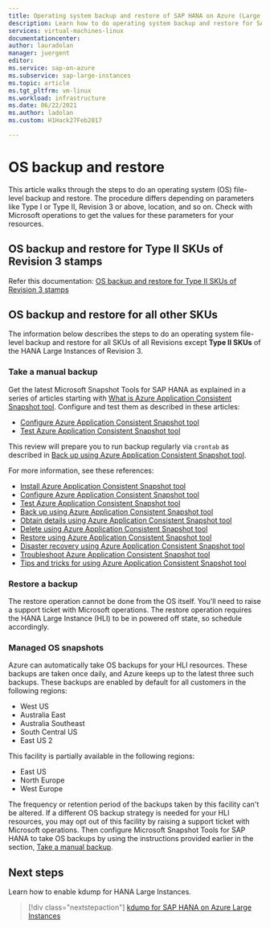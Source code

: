 ```yaml
---
title: Operating system backup and restore of SAP HANA on Azure (Large Instances) | Microsoft Docs
description: Learn how to do operating system backup and restore for SAP HANA on Azure (Large Instances).
services: virtual-machines-linux
documentationcenter:
author: lauradolan
manager: juergent
editor:
ms.service: sap-on-azure
ms.subservice: sap-large-instances
ms.topic: article
ms.tgt_pltfrm: vm-linux
ms.workload: infrastructure
ms.date: 06/22/2021
ms.author: ladolan
ms.custom: H1Hack27Feb2017

---
```

# OS backup and restore

This article walks through the steps to do an operating system (OS) file-level backup and restore. The procedure differs depending on parameters like Type I or Type II, Revision 3 or above, location, and so on. Check with Microsoft operations to get the values for these parameters for your resources.

## OS backup and restore for Type II SKUs of Revision 3 stamps

Refer this documentation: [OS backup and restore for Type II SKUs of Revision 3 stamps](./os-backup-hli-type-ii-skus.md)


## OS backup and restore for all other SKUs

The information below describes the steps to do an operating system file-level backup and restore for all SKUs of all Revisions except **Type II  SKUs** of the HANA Large Instances of Revision 3.

### Take a manual backup

Get the latest Microsoft Snapshot Tools for SAP HANA as explained in a series of articles starting with [What is Azure Application Consistent Snapshot tool](../../azure-netapp-files/azacsnap-introduction.md). Configure and test them as described in these articles:

- [Configure Azure Application Consistent Snapshot tool](../../azure-netapp-files/azacsnap-cmd-ref-configure.md)
- [Test Azure Application Consistent Snapshot tool](../../azure-netapp-files/azacsnap-cmd-ref-test.md) 

This review will prepare you to run backup regularly via `crontab` as described in [Back up using Azure Application Consistent Snapshot tool](../../azure-netapp-files/azacsnap-cmd-ref-backup.md). 

For more information, see these references:

- [Install Azure Application Consistent Snapshot tool](../../azure-netapp-files/azacsnap-installation.md)
- [Configure Azure Application Consistent Snapshot tool](../../azure-netapp-files/azacsnap-cmd-ref-configure.md)
- [Test Azure Application Consistent Snapshot tool](../../azure-netapp-files/azacsnap-cmd-ref-test.md)
- [Back up using Azure Application Consistent Snapshot tool](../../azure-netapp-files/azacsnap-cmd-ref-backup.md)
- [Obtain details using Azure Application Consistent Snapshot tool](../../azure-netapp-files/azacsnap-cmd-ref-details.md)
- [Delete using Azure Application Consistent Snapshot tool](../../azure-netapp-files/azacsnap-cmd-ref-delete.md)
- [Restore using Azure Application Consistent Snapshot tool](../../azure-netapp-files/azacsnap-cmd-ref-restore.md)
- [Disaster recovery using Azure Application Consistent Snapshot tool](../../azure-netapp-files/azacsnap-disaster-recovery.md)
- [Troubleshoot Azure Application Consistent Snapshot tool](../../azure-netapp-files/azacsnap-troubleshoot.md)
- [Tips and tricks for using Azure Application Consistent Snapshot tool](../../azure-netapp-files/azacsnap-tips.md)


### Restore a backup

The restore operation cannot be done from the OS itself. You'll need to raise a support ticket with Microsoft operations. The restore operation requires the HANA Large Instance (HLI) to be in powered off state, so schedule accordingly.

### Managed OS snapshots

Azure can automatically take OS backups for your HLI resources. These backups are taken once daily, and Azure keeps up to the latest three such backups. These backups are enabled by default for all customers in the following regions:
- West US
- Australia East
- Australia Southeast
- South Central US
- East US 2

This facility is partially available in the following regions:
- East US
- North Europe
- West Europe

The frequency or retention period of the backups taken by this facility can't be altered. If a different OS backup strategy is needed for your HLI resources, you may opt out of this facility by raising a support ticket with Microsoft operations. Then configure Microsoft Snapshot Tools for SAP HANA to take OS backups by using the instructions provided earlier in the section, [Take a manual backup](#take-a-manual-backup).

## Next steps

Learn how to enable kdump for HANA Large Instances.

> [!div class="nextstepaction"]
> [kdump for SAP HANA on Azure Large Instances](hana-large-instance-enable-kdump.md)
